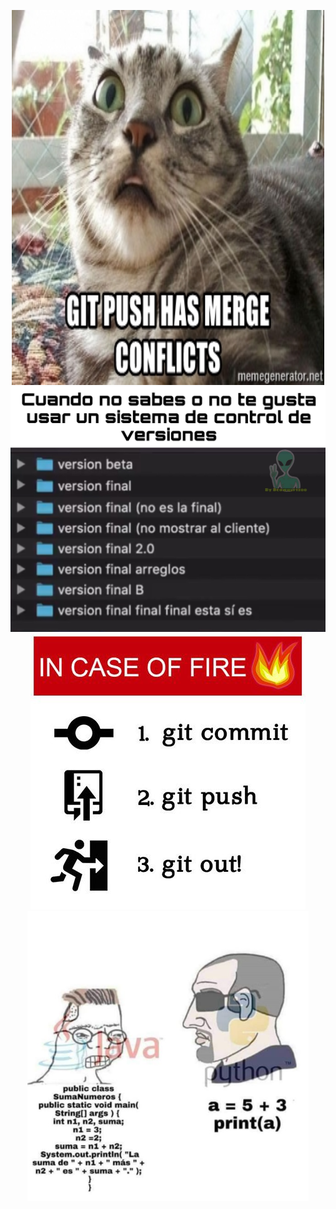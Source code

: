 <p align="center">
  <img width="500" height="600" src="./media/git-push-has-merge-conflicts.jpg"/>
  <img src="./media/HolaMundo01.jpeg"/> 
  <img src="./media/git-out.jpg"/>
  <img src="./media/java-python.png"/>
</p>
